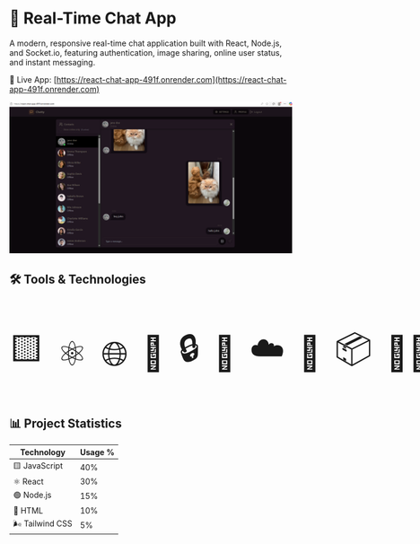 # 💬 Real-Time Chat App 
A modern, responsive real-time chat application built with React, Node.js, and Socket.io, featuring authentication, image sharing, online user status, and instant messaging.

🔗 Live App: [https://react-chat-app-491f.onrender.com](https://react-chat-app-491f.onrender.com)


![Chat App Screenshot](frontend/public/chat-app.png)


## 🛠️ Tools & Technologies

<p style="font-size: 60px; display: flex; gap: 25px; align-items: center;">
  <span title="JavaScript">🟨</span>
  <span title="React">⚛️</span>
  <span title="Web / Internet">🌐</span>
  <span title="Storage / Database">💾</span>
  <span title="Security / Auth">🔒</span>
  <span title="Real-time / Sync">🔄</span>
  <span title="Cloud / Deployment">☁️</span>
  <span title="MongoDB / NoSQL">🦴</span>
  <span title="Packages / npm">📦</span>
  <span title="GitHub">🐱‍💻</span>
</p>






## 📊 Project Statistics

| Technology | Usage %      |
|------------|--------------|
| 🟨 JavaScript | 40%          |
| ⚛️ React     | 30%          |
| 🟢 Node.js   | 15%          |
| 📝 HTML      | 10%          |
| 🌬️ Tailwind CSS | 5%          |
